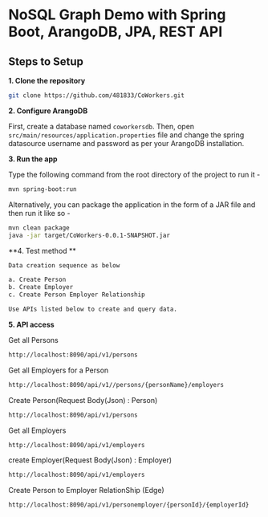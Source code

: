 # NoSQL Graph Demo with Spring Boot, ArangoDB, JPA, REST API


## Steps to Setup

**1. Clone the repository**

```bash
git clone https://github.com/481833/CoWorkers.git
```

**2. Configure ArangoDB**

First, create a database named `coworkersdb`. Then, open `src/main/resources/application.properties` file and change the spring datasource username and password as per your ArangoDB installation.

**3. Run the app**

Type the following command from the root directory of the project to run it -

```bash
mvn spring-boot:run
```

Alternatively, you can package the application in the form of a JAR file and then run it like so -

```bash
mvn clean package
java -jar target/CoWorkers-0.0.1-SNAPSHOT.jar
```

**4. Test method **

```bash
Data creation sequence as below

a. Create Person
b. Create Employer
c. Create Person Employer Relationship

Use APIs listed below to create and query data. 
```

**5. API access**

Get all Persons

```bash
http://localhost:8090/api/v1/persons
```

Get all Employers for a Person

```bash
http://localhost:8090/api/v1//persons/{personName}/employers
```

Create Person(Request Body(Json) : Person)

```bash
http://localhost:8090/api/v1/persons
```

Get all Employers

```bash
http://localhost:8090/api/v1/employers
```

create Employer(Request Body(Json) : Employer)

```bash
http://localhost:8090/api/v1/employers
```

Create Person to Employer RelationShip (Edge)

```bash
http://localhost:8090/api/v1/personemployer/{personId}/{employerId}
```

